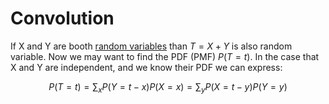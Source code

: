 # Convolution

If X and Y are booth [random variables](./random_variable.md) than $T = X + Y$ is also random variable. Now we may want to find the PDF (PMF) $P(T = t)$. In the case that X and Y are independent, and we know their PDF we can express:

$$
P(T = t) = \sum_x P(Y = t - x)P(X=x) = \sum_y P(X = t - y)P(Y = y) 
$$